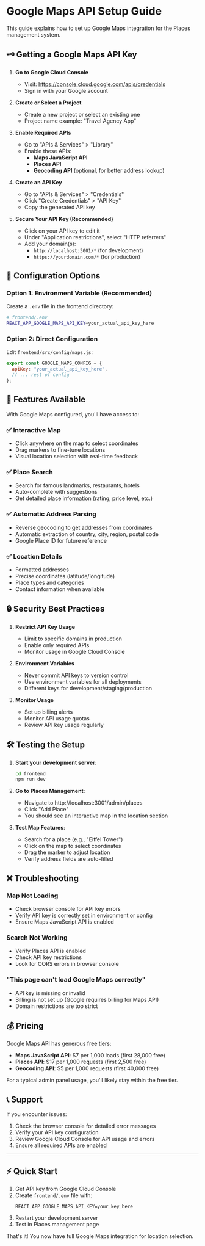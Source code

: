 # Google Maps API Setup Guide

This guide explains how to set up Google Maps integration for the Places management system.

## 🗝️ Getting a Google Maps API Key

1. **Go to Google Cloud Console**
   - Visit: https://console.cloud.google.com/apis/credentials
   - Sign in with your Google account

2. **Create or Select a Project**
   - Create a new project or select an existing one
   - Project name example: "Travel Agency App"

3. **Enable Required APIs**
   - Go to "APIs & Services" > "Library"
   - Enable these APIs:
     - **Maps JavaScript API**
     - **Places API**
     - **Geocoding API** (optional, for better address lookup)

4. **Create an API Key**
   - Go to "APIs & Services" > "Credentials"
   - Click "Create Credentials" > "API Key"
   - Copy the generated API key

5. **Secure Your API Key (Recommended)**
   - Click on your API key to edit it
   - Under "Application restrictions", select "HTTP referrers"
   - Add your domain(s):
     - `http://localhost:3001/*` (for development)
     - `https://yourdomain.com/*` (for production)

## 🔧 Configuration Options

### Option 1: Environment Variable (Recommended)
Create a `.env` file in the frontend directory:

```bash
# frontend/.env
REACT_APP_GOOGLE_MAPS_API_KEY=your_actual_api_key_here
```

### Option 2: Direct Configuration
Edit `frontend/src/config/maps.js`:

```javascript
export const GOOGLE_MAPS_CONFIG = {
  apiKey: "your_actual_api_key_here",
  // ... rest of config
};
```

## 🚀 Features Available

With Google Maps configured, you'll have access to:

### ✅ Interactive Map
- Click anywhere on the map to select coordinates
- Drag markers to fine-tune locations
- Visual location selection with real-time feedback

### ✅ Place Search
- Search for famous landmarks, restaurants, hotels
- Auto-complete with suggestions
- Get detailed place information (rating, price level, etc.)

### ✅ Automatic Address Parsing
- Reverse geocoding to get addresses from coordinates
- Automatic extraction of country, city, region, postal code
- Google Place ID for future reference

### ✅ Location Details
- Formatted addresses
- Precise coordinates (latitude/longitude)
- Place types and categories
- Contact information when available

## 🔒 Security Best Practices

1. **Restrict API Key Usage**
   - Limit to specific domains in production
   - Enable only required APIs
   - Monitor usage in Google Cloud Console

2. **Environment Variables**
   - Never commit API keys to version control
   - Use environment variables for all deployments
   - Different keys for development/staging/production

3. **Monitor Usage**
   - Set up billing alerts
   - Monitor API usage quotas
   - Review API key usage regularly

## 🛠️ Testing the Setup

1. **Start your development server**:
   ```bash
   cd frontend
   npm run dev
   ```

2. **Go to Places Management**:
   - Navigate to http://localhost:3001/admin/places
   - Click "Add Place" 
   - You should see an interactive map in the location section

3. **Test Map Features**:
   - Search for a place (e.g., "Eiffel Tower")
   - Click on the map to select coordinates
   - Drag the marker to adjust location
   - Verify address fields are auto-filled

## ❌ Troubleshooting

### Map Not Loading
- Check browser console for API key errors
- Verify API key is correctly set in environment or config
- Ensure Maps JavaScript API is enabled

### Search Not Working
- Verify Places API is enabled
- Check API key restrictions
- Look for CORS errors in browser console

### "This page can't load Google Maps correctly"
- API key is missing or invalid
- Billing is not set up (Google requires billing for Maps API)
- Domain restrictions are too strict

## 💰 Pricing

Google Maps API has generous free tiers:
- **Maps JavaScript API**: $7 per 1,000 loads (first 28,000 free)
- **Places API**: $17 per 1,000 requests (first 2,500 free)
- **Geocoding API**: $5 per 1,000 requests (first 40,000 free)

For a typical admin panel usage, you'll likely stay within the free tier.

## 📞 Support

If you encounter issues:
1. Check the browser console for detailed error messages
2. Verify your API key configuration
3. Review Google Cloud Console for API usage and errors
4. Ensure all required APIs are enabled

---

## ⚡ Quick Start

1. Get API key from Google Cloud Console
2. Create `frontend/.env` file with:
   ```
   REACT_APP_GOOGLE_MAPS_API_KEY=your_key_here
   ```
3. Restart your development server
4. Test in Places management page

That's it! You now have full Google Maps integration for location selection. 